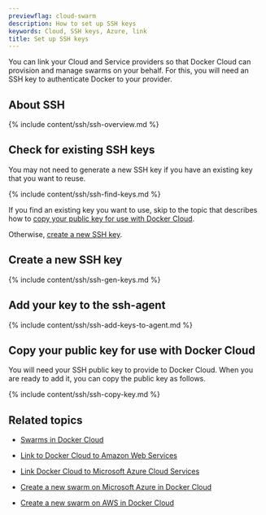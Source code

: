 ```yaml
---
previewflag: cloud-swarm
description: How to set up SSH keys
keywords: Cloud, SSH keys, Azure, link
title: Set up SSH keys
---
```

You can link your Cloud and Service providers so that Docker Cloud can provision and manage swarms on your behalf. For this, you will need an SSH key to authenticate Docker to your provider.

## About SSH

{% include content/ssh/ssh-overview.md %}

## Check for existing SSH keys

You may not need to generate a new SSH key if you have an existing key that you want to reuse.

{% include content/ssh/ssh-find-keys.md %}

If you find an existing key you want to use, skip to the topic that describes how to [copy your public key for use with Docker Cloud](#copy-your-public-key-for-use-with-docker-cloud).

Otherwise, [create a new SSH key](#create-a-new-ssh-key-for-use-by-docker-cloud).

## Create a new SSH key

{% include content/ssh/ssh-gen-keys.md %}

## Add your key to the ssh-agent

{% include content/ssh/ssh-add-keys-to-agent.md %}

## Copy your public key for use with Docker Cloud

You will need your SSH public key to provide to Docker Cloud. When you are ready to add it, you can copy the public key as follows.

{% include content/ssh/ssh-copy-key.md %}

## Related topics

* [Swarms in Docker Cloud](index.md)

* [Link to Docker Cloud to Amazon Web Services](link-aws-swarm.md)

* [Link Docker Cloud to Microsoft Azure Cloud Services](link-azure-swarm.md)

* [Create a new swarm on Microsoft Azure in Docker Cloud](create-cloud-swarm-azure.md)

* [Create a new swarm on AWS in Docker Cloud](create-cloud-swarm-azure.md)